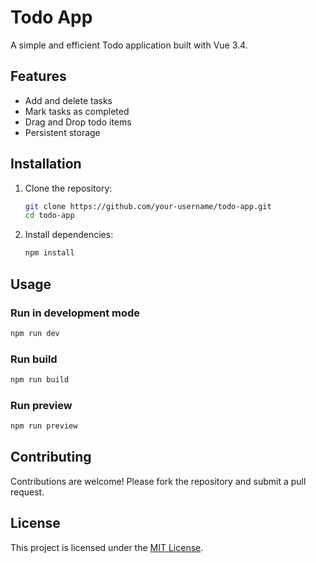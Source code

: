 # Todo App

A simple and efficient Todo application built with Vue 3.4.

## Features

- Add and delete tasks
- Mark tasks as completed
- Drag and Drop todo items
- Persistent storage

## Installation

1. Clone the repository:

   ```bash
   git clone https://github.com/your-username/todo-app.git
   cd todo-app
   ```

2. Install dependencies:
   ```bash
   npm install
   ```

## Usage

### Run in development mode

```bash
npm run dev
```

### Run build

```bash
npm run build
```

### Run preview

```bash
npm run preview
```

## Contributing

Contributions are welcome! Please fork the repository and submit a pull request.

## License

This project is licensed under the [MIT License](LICENSE).
